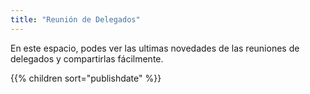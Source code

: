 ```yaml
---
title: "Reunión de Delegados"
---
```


En este espacio, podes ver las ultimas novedades de las reuniones de delegados y compartirlas fácilmente.

{{% children sort="publishdate" %}}